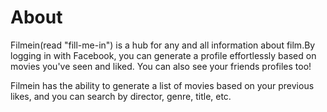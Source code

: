 # About
Filmein(read "fill-me-in") is a hub for any and all information about film.By logging in with Facebook, you can generate a profile effortlessly based on movies you've seen and liked. You can also see your friends profiles too! 

Filmein has the ability to generate a list of movies based on your previous likes, and you can search by director, genre, title, etc.
